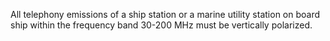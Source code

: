 All telephony emissions of a ship station or a marine utility station on board ship within the frequency band 30-200 MHz must be vertically polarized.

